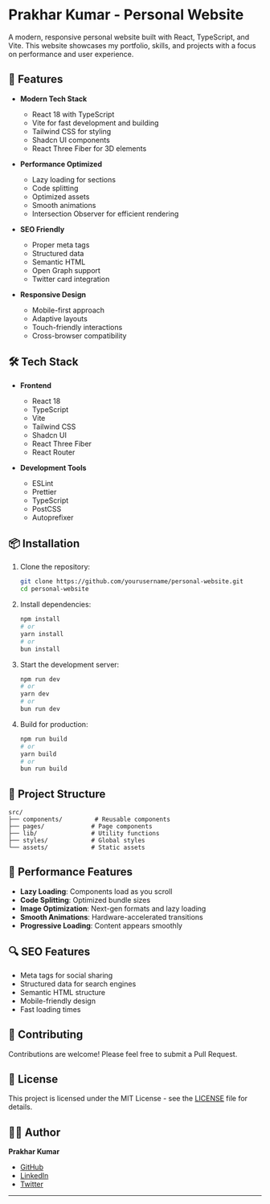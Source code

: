 # Prakhar Kumar - Personal Website

A modern, responsive personal website built with React, TypeScript, and Vite. This website showcases my portfolio, skills, and projects with a focus on performance and user experience.

## 🚀 Features

- **Modern Tech Stack**
  - React 18 with TypeScript
  - Vite for fast development and building
  - Tailwind CSS for styling
  - Shadcn UI components
  - React Three Fiber for 3D elements

- **Performance Optimized**
  - Lazy loading for sections
  - Code splitting
  - Optimized assets
  - Smooth animations
  - Intersection Observer for efficient rendering

- **SEO Friendly**
  - Proper meta tags
  - Structured data
  - Semantic HTML
  - Open Graph support
  - Twitter card integration

- **Responsive Design**
  - Mobile-first approach
  - Adaptive layouts
  - Touch-friendly interactions
  - Cross-browser compatibility

## 🛠️ Tech Stack

- **Frontend**
  - React 18
  - TypeScript
  - Vite
  - Tailwind CSS
  - Shadcn UI
  - React Three Fiber
  - React Router

- **Development Tools**
  - ESLint
  - Prettier
  - TypeScript
  - PostCSS
  - Autoprefixer

## 📦 Installation

1. Clone the repository:
   ```bash
   git clone https://github.com/yourusername/personal-website.git
   cd personal-website
   ```

2. Install dependencies:
   ```bash
   npm install
   # or
   yarn install
   # or
   bun install
   ```

3. Start the development server:
   ```bash
   npm run dev
   # or
   yarn dev
   # or
   bun run dev
   ```

4. Build for production:
   ```bash
   npm run build
   # or
   yarn build
   # or
   bun run build
   ```

## 🎨 Project Structure

```
src/
├── components/         # Reusable components
├── pages/             # Page components
├── lib/               # Utility functions
├── styles/            # Global styles
└── assets/            # Static assets
```

## 🚀 Performance Features

- **Lazy Loading**: Components load as you scroll
- **Code Splitting**: Optimized bundle sizes
- **Image Optimization**: Next-gen formats and lazy loading
- **Smooth Animations**: Hardware-accelerated transitions
- **Progressive Loading**: Content appears smoothly

## 🔍 SEO Features

- Meta tags for social sharing
- Structured data for search engines
- Semantic HTML structure
- Mobile-friendly design
- Fast loading times

## 🤝 Contributing

Contributions are welcome! Please feel free to submit a Pull Request.

## 📄 License

This project is licensed under the MIT License - see the [LICENSE](LICENSE) file for details.

## 👨‍💻 Author

**Prakhar Kumar**
- [GitHub](https://github.com/Prakhar-Kumar-1314)
- [LinkedIn](https://www.linkedin.com/in/prakhar-kumar-059aa4265/)
- [Twitter](https://x.com/_PrakharKumar)

---
